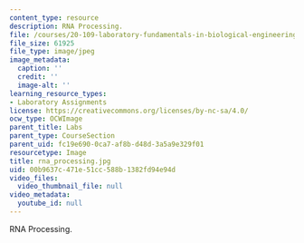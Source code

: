 ```yaml
---
content_type: resource
description: RNA Processing.
file: /courses/20-109-laboratory-fundamentals-in-biological-engineering-fall-2007/00b9637c471e51cc588b1382fd94e94d_rna_processing.jpg
file_size: 61925
file_type: image/jpeg
image_metadata:
  caption: ''
  credit: ''
  image-alt: ''
learning_resource_types:
- Laboratory Assignments
license: https://creativecommons.org/licenses/by-nc-sa/4.0/
ocw_type: OCWImage
parent_title: Labs
parent_type: CourseSection
parent_uid: fc19e690-0ca7-af8b-d48d-3a5a9e329f01
resourcetype: Image
title: rna_processing.jpg
uid: 00b9637c-471e-51cc-588b-1382fd94e94d
video_files:
  video_thumbnail_file: null
video_metadata:
  youtube_id: null
---
```

RNA Processing.